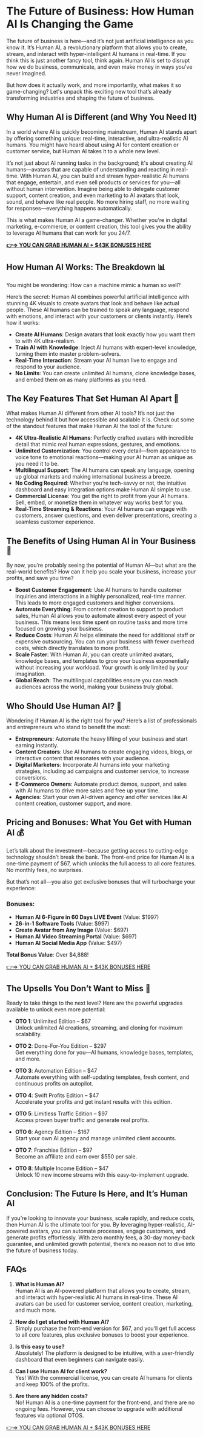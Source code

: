 # The Future of Business: How Human AI Is Changing the Game

The future of business is here—and it’s not just artificial intelligence as you know it. It’s Human AI, a revolutionary platform that allows you to create, stream, and interact with hyper-intelligent AI humans in real-time. If you think this is just another fancy tool, think again. Human AI is set to disrupt how we do business, communicate, and even make money in ways you've never imagined.

But how does it actually work, and more importantly, what makes it so game-changing? Let's unpack this exciting new tool that’s already transforming industries and shaping the future of business.

## Why Human AI is Different (and Why You Need It)

In a world where AI is quickly becoming mainstream, Human AI stands apart by offering something unique: real-time, interactive, and ultra-realistic AI humans. You might have heard about using AI for content creation or customer service, but Human AI takes it to a whole new level.

It’s not just about AI running tasks in the background; it's about creating AI humans—avatars that are capable of understanding and reacting in real-time. With Human AI, you can build and stream hyper-realistic AI humans that engage, entertain, and even sell products or services for you—all without human intervention. Imagine being able to delegate customer support, content creation, and even marketing to AI avatars that look, sound, and behave like real people. No more hiring staff, no more waiting for responses—everything happens automatically.

This is what makes Human AI a game-changer. Whether you're in digital marketing, e-commerce, or content creation, this tool gives you the ability to leverage AI humans that can work for you 24/7.

**[👉⇒ YOU CAN GRAB HUMAN AI + $43K BONUSES HERE](https://digitalpromoreviews.com/human-ai-review-2025/)**

## How Human AI Works: The Breakdown 📊

You might be wondering: How can a machine mimic a human so well?

Here’s the secret: Human AI combines powerful artificial intelligence with stunning 4K visuals to create avatars that look and behave like actual people. These AI humans can be trained to speak any language, respond with emotions, and interact with your customers or clients instantly. Here’s how it works:

- **Create AI Humans**: Design avatars that look exactly how you want them to with 4K ultra-realism.
- **Train AI with Knowledge**: Inject AI humans with expert-level knowledge, turning them into master problem-solvers.
- **Real-Time Interaction**: Stream your AI human live to engage and respond to your audience.
- **No Limits**: You can create unlimited AI humans, clone knowledge bases, and embed them on as many platforms as you need.

## The Key Features That Set Human AI Apart 🔑

What makes Human AI different from other AI tools? It’s not just the technology behind it but how accessible and scalable it is. Check out some of the standout features that make Human AI the tool of the future:

- **4K Ultra-Realistic AI Humans**: Perfectly crafted avatars with incredible detail that mimic real human expressions, gestures, and emotions.
- **Unlimited Customization**: You control every detail—from appearance to voice tone to emotional reactions—making your AI human as unique as you need it to be.
- **Multilingual Support**: The AI humans can speak any language, opening up global markets and making international business a breeze.
- **No Coding Required**: Whether you’re tech-savvy or not, the intuitive dashboard and easy integration options make Human AI simple to use.
- **Commercial License**: You get the right to profit from your AI humans. Sell, embed, or monetize them in whatever way works best for you.
- **Real-Time Streaming & Reactions**: Your AI humans can engage with customers, answer questions, and even deliver presentations, creating a seamless customer experience.

## The Benefits of Using Human AI in Your Business 💼

By now, you’re probably seeing the potential of Human AI—but what are the real-world benefits? How can it help you scale your business, increase your profits, and save you time?

- **Boost Customer Engagement**: Use AI humans to handle customer inquiries and interactions in a highly personalized, real-time manner. This leads to more engaged customers and higher conversions.
- **Automate Everything**: From content creation to support to product sales, Human AI allows you to automate almost every aspect of your business. This means less time spent on routine tasks and more time focused on growing your business.
- **Reduce Costs**: Human AI helps eliminate the need for additional staff or expensive outsourcing. You can run your business with fewer overhead costs, which directly translates to more profit.
- **Scale Faster**: With Human AI, you can create unlimited avatars, knowledge bases, and templates to grow your business exponentially without increasing your workload. Your growth is only limited by your imagination.
- **Global Reach**: The multilingual capabilities ensure you can reach audiences across the world, making your business truly global.

## Who Should Use Human AI? 🧐

Wondering if Human AI is the right tool for you? Here’s a list of professionals and entrepreneurs who stand to benefit the most:

- **Entrepreneurs**: Automate the heavy lifting of your business and start earning instantly.
- **Content Creators**: Use AI humans to create engaging videos, blogs, or interactive content that resonates with your audience.
- **Digital Marketers**: Incorporate AI humans into your marketing strategies, including ad campaigns and customer service, to increase conversions.
- **E-Commerce Owners**: Automate product demos, support, and sales with AI humans to drive more sales and free up your time.
- **Agencies**: Start your own AI-driven agency and offer services like AI content creation, customer support, and more.

## Pricing and Bonuses: What You Get with Human AI 💰

Let’s talk about the investment—because getting access to cutting-edge technology shouldn’t break the bank. The front-end price for Human AI is a one-time payment of $67, which unlocks the full access to all core features. No monthly fees, no surprises.

But that’s not all—you also get exclusive bonuses that will turbocharge your experience:

### Bonuses:
- **Human AI 6-Figure in 60 Days LIVE Event** (Value: $1997)
- **26-in-1 Software Tools** (Value: $997)
- **Create Avatar from Any Image** (Value: $697)
- **Human AI Video Streaming Portal** (Value: $697)
- **Human AI Social Media App** (Value: $497)

**Total Bonus Value**: Over $4,888!

[👉⇒ YOU CAN GRAB HUMAN AI + $43K BONUSES HERE](https://digitalpromoreviews.com/human-ai-review-2025/)

## The Upsells You Don’t Want to Miss 💎

Ready to take things to the next level? Here are the powerful upgrades available to unlock even more potential:

- **OTO 1**: Unlimited Edition – $67  
  Unlock unlimited AI creations, streaming, and cloning for maximum scalability.
  
- **OTO 2**: Done-For-You Edition – $297  
  Get everything done for you—AI humans, knowledge bases, templates, and more.
  
- **OTO 3**: Automation Edition – $47  
  Automate everything with self-updating templates, fresh content, and continuous profits on autopilot.
  
- **OTO 4**: Swift Profits Edition – $47  
  Accelerate your profits and get instant results with this edition.
  
- **OTO 5**: Limitless Traffic Edition – $97  
  Access proven buyer traffic and generate real profits.
  
- **OTO 6**: Agency Edition – $167  
  Start your own AI agency and manage unlimited client accounts.
  
- **OTO 7**: Franchise Edition – $97  
  Become an affiliate and earn over $550 per sale.
  
- **OTO 8**: Multiple Income Edition – $47  
  Unlock 10 new income streams with this easy-to-implement upgrade.

## Conclusion: The Future Is Here, and It’s Human AI

If you’re looking to innovate your business, scale rapidly, and reduce costs, then Human AI is the ultimate tool for you. By leveraging hyper-realistic, AI-powered avatars, you can automate processes, engage customers, and generate profits effortlessly. With zero monthly fees, a 30-day money-back guarantee, and unlimited growth potential, there’s no reason not to dive into the future of business today.

## FAQs

1. **What is Human AI?**  
   Human AI is an AI-powered platform that allows you to create, stream, and interact with hyper-realistic AI humans in real-time. These AI avatars can be used for customer service, content creation, marketing, and much more.

2. **How do I get started with Human AI?**  
   Simply purchase the front-end version for $67, and you’ll get full access to all core features, plus exclusive bonuses to boost your experience.

3. **Is this easy to use?**  
   Absolutely! The platform is designed to be intuitive, with a user-friendly dashboard that even beginners can navigate easily.

4. **Can I use Human AI for client work?**  
   Yes! With the commercial license, you can create AI humans for clients and keep 100% of the profits.

5. **Are there any hidden costs?**  
   No! Human AI is a one-time payment for the front-end, and there are no ongoing fees. However, you can choose to upgrade with additional features via optional OTOS.

[👉⇒ YOU CAN GRAB HUMAN AI + $43K BONUSES HERE](https://digitalpromoreviews.com/human-ai-review-2025/)
